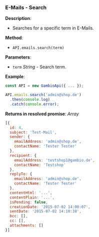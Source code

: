 ### E-Mails - Search

**Description**:
- Searches for a specific term in E-Mails.

**Method**:
- `API.emails.search(term)`

**Parameters**:
- `term` *String* - Search term.

**Example**:
```js
const API = new GambioApi({ ... });

API.emails.search('admin@shop.de')
  .then(console.log)
  .catch(console.error);
```

**Returns in resolved promise**: *Array*
```js
[{
  id: 4,
  subject: 'Test-Mail',
  sender: {
    emailAddress: 'admin@shop.de',
    contactName: 'Tester Tester'
  },
  recipient: {
    emailAddress: 'testshop1@gambio.de',
    contactName: 'Testshop'
  },
  replyTo: {
    emailAddress: 'admin@shop.de',
    contactName: 'Tester Tester'
  },
  contentHtml: '...',
  contentPlain: '...',
  isPending: false,
  creationDate: '2015-07-02 14:00:07',
  sentDate: '2015-07-02 14:10:38',
  bcc: [],
  cc: [],
  attachments: []
}]

```
